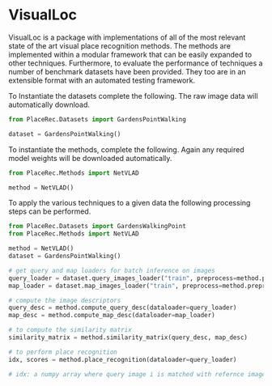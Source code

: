 # VisualLoc
VisualLoc is a package with implementations of all of the most relevant state of the art visual place recognition methods. 
The methods are implemented within a modular framework that can be easily expanded to other techniques. Furthermore, to 
evaluate the performance of techniques a number of benchmark datasets have been provided. They too are in an extensible 
format with an automated testing framework. 

To Instantiate the datasets complete the following. The raw image data will automatically download. 

 ```python 
from PlaceRec.Datasets import GardensPointWalking 

dataset = GardensPointWalking()
 ```


To instantiate the methods, complete the following. Again any required model weights will be downloaded automatically.

 ```python 
from PlaceRec.Methods import NetVLAD

method = NetVLAD()
 ```


To apply the various techniques to a given data the following processing steps can be performed. 

 ```python
from PlaceRec.Datasets import GardensWalkingPoint
from PlaceRec.Methods import NetVLAD 

method = NetVLAD()
dataset = GardensPointWalking()

# get query and map loaders for batch inference on images
query_loader = dataset.query_images_loader("train", preprocess=method.preprocess)
map_loader = dataset.map_images_loader("train", preprocess=method.preprocess)

# compute the image descriptors
query_desc = method.compute_query_desc(dataloader=query_loader)
map_desc = method.compute_map_desc(dataloader=map_loader)

# to compute the similarity matrix
similarity_matrix = method.similarity_matrix(query_desc, map_desc)

# to perform place recognition 
idx, scores = method.place_recognition(dataloader=query_loader)

# idx: a numpy array where query image i is matched with refernce image idx[i] with a cosine distance of scores[i]

 ```